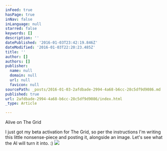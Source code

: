 ```yaml
---
inFeed: true
hasPage: true
inNav: false
inLanguage: null
starred: false
keywords: []
description: ''
datePublished: '2016-01-03T23:42:19.846Z'
dateModified: '2016-01-03T22:20:23.485Z'
title: ''
author: []
authors: []
publisher:
  name: null
  domain: null
  url: null
  favicon: null
sourcePath: _posts/2016-01-03-2afdbade-2994-4a68-b6cc-28c5df9d9086.md
published: true
url: 2afdbade-2994-4a68-b6cc-28c5df9d9086/index.html
_type: Article

---
```

Alive on The Grid

I just got my beta activation for The Grid, so per the instructions I'm writing this little nonsense-piece and posting it, alongside an image. Let's see what the AI will turn it into. :)
![](https://the-grid-user-content.s3-us-west-2.amazonaws.com/feb9a316-cc57-4264-b695-70f84739c2f6.JPG)